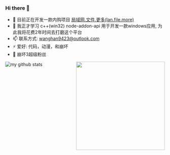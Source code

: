 ### Hi there 👋


- 🔭 目前正在开发一款内购项目 [局域网.文件.更多(lan.file.more)](https://github.com/lan-file-more/dev-progress)
- 🌱 我正才学习 c++(win32) node-addon-api 用于开发一款windows应用, 为此我将花费2年时间去打磨这个平台
- 📫 联系方式: [wanghan9423@outlook.com](mailto://wanghan9423@outlook.com)
- ⚡ 爱好:  代码，动漫，和崩坏
- 🍖 崩坏3超级粉丝
<img align="right" width="280px" src="https://uploadstatic.mihoyo.com/contentweb/20191105/2019110517054540325.png"/> 

![my github stats](https://github-readme-stats.vercel.app/api?username=sewerganger&show_icons=true&hide_border=true)
